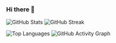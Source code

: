 ### Hi there 👋

<!--
**MageziArthur/MageziArthur** is a ✨ _special_ ✨ repository because its `README.md` (this file) appears on your GitHub profile.

-->

![GitHub Stats](https://github-readme-stats.vercel.app/api?username=MageziArthur&show_icons=true) ![GitHub Streak](https://github-readme-streak-stats.herokuapp.com/?user=MageziArthur)

![Top Languages](https://github-readme-stats.vercel.app/api/top-langs/?username=MageziArthur) ![GitHub Activity Graph](https://activity-graph.herokuapp.com/graph?username=MageziArthur)



